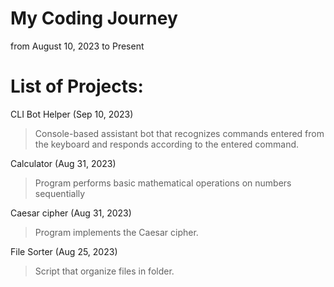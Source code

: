 # My Coding Journey
from August 10, 2023 to Present

# List of Projects:

CLI Bot Helper (Sep 10, 2023)
> Сonsole-based assistant bot that recognizes commands entered from the keyboard and responds according to the entered command.

Calculator (Aug 31, 2023)
> Program performs basic mathematical operations on numbers sequentially

Caesar cipher (Aug 31, 2023)
> Program implements the Caesar cipher.

File Sorter (Aug 25, 2023)
> Script that organize files in folder.

